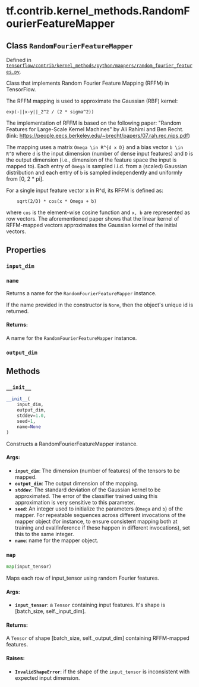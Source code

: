 <div itemscope itemtype="http://developers.google.com/ReferenceObject">
<meta itemprop="name" content="tf.contrib.kernel_methods.RandomFourierFeatureMapper" />
<meta itemprop="property" content="input_dim"/>
<meta itemprop="property" content="name"/>
<meta itemprop="property" content="output_dim"/>
<meta itemprop="property" content="__init__"/>
<meta itemprop="property" content="map"/>
</div>

# tf.contrib.kernel_methods.RandomFourierFeatureMapper

## Class `RandomFourierFeatureMapper`





Defined in [`tensorflow/contrib/kernel_methods/python/mappers/random_fourier_features.py`](https://www.tensorflow.org/code/tensorflow/contrib/kernel_methods/python/mappers/random_fourier_features.py).

Class that implements Random Fourier Feature Mapping (RFFM) in TensorFlow.

The RFFM mapping is used to approximate the Gaussian (RBF) kernel:
```
exp(-||x-y||_2^2 / (2 * sigma^2))
```

The implementation of RFFM is based on the following paper:
"Random Features for Large-Scale Kernel Machines" by Ali Rahimi and Ben Recht.
(link: https://people.eecs.berkeley.edu/~brecht/papers/07.rah.rec.nips.pdf)

The mapping uses a matrix `Omega \in R^{d x D}` and a bias vector `b \in R^D`
where `d` is the input dimension (number of dense input features) and `D` is
the output dimension (i.e., dimension of the feature space the input is mapped
to). Each entry of `Omega` is sampled i.i.d. from a (scaled) Gaussian
distribution and each entry of `b` is sampled independently and uniformly from
[0, 2 * pi].

For a single input feature vector x in R^d, its RFFM is defined as:
```
    sqrt(2/D) * cos(x * Omega + b)
```
where `cos` is the element-wise cosine function and `x, b` are represented as
row vectors. The aforementioned paper shows that the linear kernel of
RFFM-mapped vectors approximates the Gaussian kernel of the initial vectors.

## Properties

<h3 id="input_dim"><code>input_dim</code></h3>



<h3 id="name"><code>name</code></h3>

Returns a name for the `RandomFourierFeatureMapper` instance.

If the name provided in the constructor is `None`, then the object's unique
id is returned.

#### Returns:

A name for the `RandomFourierFeatureMapper` instance.

<h3 id="output_dim"><code>output_dim</code></h3>





## Methods

<h3 id="__init__"><code>__init__</code></h3>

``` python
__init__(
    input_dim,
    output_dim,
    stddev=1.0,
    seed=1,
    name=None
)
```

Constructs a RandomFourierFeatureMapper instance.

#### Args:

* <b>`input_dim`</b>: The dimension (number of features) of the tensors to be mapped.
* <b>`output_dim`</b>: The output dimension of the mapping.
* <b>`stddev`</b>: The standard deviation of the Gaussian kernel to be approximated.
    The error of the classifier trained using this approximation is very
    sensitive to this parameter.
* <b>`seed`</b>: An integer used to initialize the parameters (`Omega` and `b`) of
    the mapper. For repeatable sequences across different invocations of the
    mapper object (for instance, to ensure consistent mapping both at
    training and eval/inference if these happen in different invocations),
    set this to the same integer.
* <b>`name`</b>: name for the mapper object.

<h3 id="map"><code>map</code></h3>

``` python
map(input_tensor)
```

Maps each row of input_tensor using random Fourier features.

#### Args:

* <b>`input_tensor`</b>: a `Tensor` containing input features. It's shape is
  [batch_size, self._input_dim].


#### Returns:

A `Tensor` of shape [batch_size, self._output_dim] containing RFFM-mapped
features.


#### Raises:

* <b>`InvalidShapeError`</b>: if the shape of the `input_tensor` is inconsistent with
    expected input dimension.



